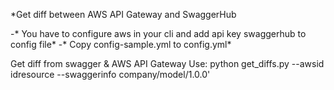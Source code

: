 *Get diff between AWS API Gateway and SwaggerHub


-* You have to configure aws in your cli and add api key swaggerhub to config file*
-* Copy config-sample.yml to config.yml*



Get diff from swagger & AWS API Gateway
Use: python get_diffs.py --awsid idresource --swaggerinfo company/model/1.0.0'
